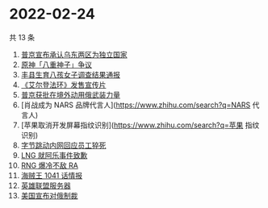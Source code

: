 # 2022-02-24

共 13 条

<!-- BEGIN -->
<!-- 最后更新时间 Thu Feb 24 2022 02:07:47 GMT+0800 (China Standard Time) -->

1. [普京宣布承认乌东两区为独立国家](https://www.zhihu.com/search?q=俄罗斯乌克兰)
1. [原神「八重神子」争议](https://www.zhihu.com/search?q=八重神子)
1. [丰县生育八孩女子调查结果通报](https://www.zhihu.com/search?q=丰县八孩)
1. [《艾尔登法环》发售宣传片](https://www.zhihu.com/search?q=艾尔登法环)
1. [普京获批在境外动用俄武装力量](https://www.zhihu.com/search?q=普京)
1. [肖战成为 NARS 品牌代言人](https://www.zhihu.com/search?q=NARS 代言人)
1. [苹果取消开发屏幕指纹识别](https://www.zhihu.com/search?q=苹果 指纹识别)
1. [字节跳动内网回应员工猝死](https://www.zhihu.com/search?q=字节跳动员工)
1. [LNG 就阿乐事件致歉](https://www.zhihu.com/search?q=ale)
1. [RNG 爆冷不敌 RA](https://www.zhihu.com/search?q=rng)
1. [海贼王 1041 话情报](https://www.zhihu.com/search?q=海贼王)
1. [英雄联盟服务器](https://www.zhihu.com/search?q=英雄联盟)
1. [美国宣布对俄制裁](https://www.zhihu.com/search?q=美国制裁俄罗斯)

<!-- END -->
